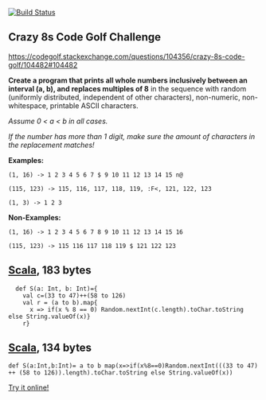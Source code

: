 [![Build Status](https://travis-ci.com/firephil/Crazy8s-scala-2.13.5.svg?branch=master)](https://travis-ci.com/firephil/Crazy8s-scala-2.13.5)

## Crazy 8s Code Golf Challenge

https://codegolf.stackexchange.com/questions/104356/crazy-8s-code-golf/104482#104482

**Create a program that prints all whole numbers inclusively between an interval (a, b), and replaces multiples of 8**
in the sequence with random (uniformly distributed, independent of other characters), non-numeric,
non-whitespace, printable ASCII characters.

*Assume 0 < a < b in all cases.*

*If the number has more than 1 digit, make sure the amount of characters in the replacement matches!*

**Examples:**

`(1, 16) -> 1 2 3 4 5 6 7 $ 9 10 11 12 13 14 15 n@`

`(115, 123) -> 115, 116, 117, 118, 119, :F<, 121, 122, 123`

`(1, 3) -> 1 2 3`

**Non-Examples:**

`(1, 16) -> 1 2 3 4 5 6 7 8 9 10 11 12 13 14 15 16`

`(115, 123) -> 115 116 117 118 119 $ 121 122 123`

## [Scala], 183 bytes

<!-- language-all: lang-scala -->

      def S(a: Int, b: Int)={
        val c=(33 to 47)++(58 to 126)
        val r = (a to b).map{
          x => if(x % 8 == 0) Random.nextInt(c.length).toChar.toString else String.valueOf(x)}
        r}

## [Scala], 134 bytes

<!-- language-all: lang-scala -->

    def S(a:Int,b:Int)= a to b map(x=>if(x%8==0)Random.nextInt(((33 to 47) ++ (58 to 126)).length).toChar.toString else String.valueOf(x))

[Try it online!][TIO-km6lw4uh]

[Scala]: http://www.scala-lang.org/
[TIO-km6lw4uh]: https://tio.run/##VY/dSsQwEIXv8xRzI0zYJXStP4tQQb0SFME@wbSd7kbSJDRTKYjPXhP2ypuZOcM5H5zUk6PNTjHMAqkI0wfnuBcbvJkWoc6xebNJnpdx5Fn9sy5infkkP4RJKRW6r5yDd7IeeBX2Q4KnGH8UwDbwCC3Sw6uXfVemboBAAnQwUcS1ebQjrlfHpqn0BWh8ZmQjItZ1cd7ca9jtAG@PRR2u77Q2jv1JztpIeDnTnFcrs/UnYJcYLrf5JrfwR6ZrvQHE/BNs8VDt66oESzetfrc/ "Scala – Try It Online"